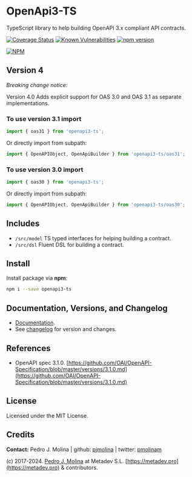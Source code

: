 # OpenApi3-TS

TypeScript library to help building OpenAPI 3.x compliant API contracts.

[![Coverage Status](https://coveralls.io/repos/github/metadevpro/openapi3-ts/badge.svg?branch=master)](https://coveralls.io/github/metadevpro/openapi3-ts?branch=master)
[![Known Vulnerabilities](https://snyk.io/test/github/metadevpro/openapi3-ts/badge.svg?targetFile=package.json)](https://snyk.io/test/github/metadevpro/openapi3-ts?targetFile=package.json)
[![npm version](https://badge.fury.io/js/openapi3-ts.svg)](http://badge.fury.io/js/openapi3-ts)

[![NPM](https://nodei.co/npm/openapi3-ts.png?downloads=true&downloadRank=true&stars=true)](https://nodei.co/npm/openapi3-ts/)

## Version 4

*Breaking change notice:*

Version 4.0 Adds explicit support for OAS 3.0 and OAS 3.1 as separate implementations.

### To use version 3.1 import

```js
import { oas31 } from 'openapi3-ts';
```

Or directly import from subpath:

```js
import { OpenAPIObject, OpenApiBuilder } from 'openapi3-ts/oas31';
```

### To use version 3.0 import

```js
import { oas30 } from 'openapi3-ts';
```

Or directly import from subpath:

```js
import { OpenAPIObject, OpenApiBuilder } from 'openapi3-ts/oas30';
```

## Includes

* `/src/model` TS typed interfaces for helping building a contract.
* `/src/dsl` Fluent DSL for building a contract.

## Install

Install package via **npm**:

```bash
npm i --save openapi3-ts
```

## Documentation, Versions, and Changelog

* [Documentation](docs/index.md).
* See [changelog](Changelog.md) for version and changes.

## References

* OpenAPI spec 3.1.0. [https://github.com/OAI/OpenAPI-Specification/blob/master/versions/3.1.0.md](https://github.com/OAI/OpenAPI-Specification/blob/master/versions/3.1.0.md)

## License

Licensed under the MIT License.

## Credits

**Contact:** Pedro J. Molina | github: [pjmolina](https://github.com/pjmolina) | twitter: [pmolinam](https://twitter.com/pmolinam)

(c) 2017-2024. [Pedro J. Molina](http://pjmolina.com) at Metadev S.L. [https://metadev.pro](https://metadev.pro) & contributors.
